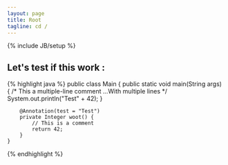 ```yaml
---
layout: page
title: Root
tagline: cd /
---
```

{% include JB/setup %}

## Let's test if this work :

{% highlight java %}
    public class Main {
        public static void main(String args) {
            /*
                This a multiple-line comment
                ...With multiple lines
            */
            System.out.println("Test" + 42);
        }
        
        @Annotation(test = "Test")
        private Integer woot() {
            // This is a comment
            return 42;
        }
    }
{% endhighlight %}
